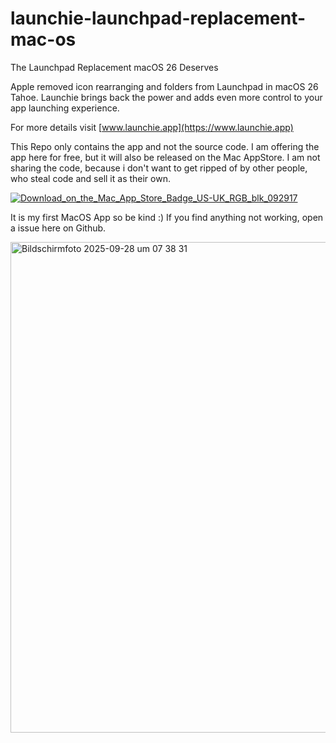 # launchie-launchpad-replacement-mac-os
The Launchpad Replacement macOS 26 Deserves

Apple removed icon rearranging and folders from Launchpad in macOS 26 Tahoe. Launchie brings back the power and adds even more control to your app launching experience.

For more details visit [www.launchie.app](https://www.launchie.app)


This Repo only contains the app and not the source code. I am offering the app here for free, but it will also be released on the Mac AppStore. 
I am not sharing the code, because i don't want to get ripped of by other people, who steal code and sell it as their own.

[![Download_on_the_Mac_App_Store_Badge_US-UK_RGB_blk_092917](https://github.com/user-attachments/assets/d1fe1228-71ff-4048-aeab-f0dd19f9f5c8)](https://apps.apple.com/de/app/launchie/id6752657468?mt=12)


It is my first MacOS App so be kind :) 
If you find anything not working, open a issue here on Github.


<img width="1470" height="785" alt="Bildschirmfoto 2025-09-28 um 07 38 31" src="https://github.com/user-attachments/assets/457b194e-379e-4dfc-a9bc-835a9ed59b3d" />

